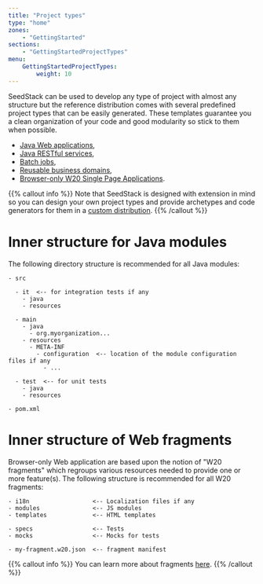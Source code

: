 ```yaml
---
title: "Project types"
type: "home"
zones:
    - "GettingStarted"
sections:
    - "GettingStartedProjectTypes"
menu:
    GettingStartedProjectTypes:
        weight: 10
---
```


SeedStack can be used to develop any type of project with almost any structure but the reference distribution
comes with several predefined project types that can be easily generated. These templates guarantee you a clean 
organization of your code and good modularity so stick to them when possible.

* [Java Web applications](webapp),   
* [Java RESTful services](rest),   
* [Batch jobs](batch),
* [Reusable business domains](domain),
* [Browser-only W20 Single Page Applications](w20).

{{% callout info %}}
Note that SeedStack is designed with extension in mind so you can design your own project types and provide archetypes
and code generators for them in a [custom distribution](../distribution/create-your-own).
{{% /callout %}}

# Inner structure for Java modules

The following directory structure is recommended for all Java modules:

```plain
- src

  - it  <-- for integration tests if any
    - java
    - resources
    
  - main
    - java
      - org.myorganization... 
    - resources
      - META-INF
        - configuration  <-- location of the module configuration files if any
          - ...
          
  - test  <-- for unit tests
    - java
    - resources
    
- pom.xml
```

# Inner structure of Web fragments

Browser-only Web application are based upon the notion of "W20 fragments" which regroups various resources needed to provide
one or more feature(s). The following structure is recommended for all W20 fragments:

```plain
- i18n                  <-- Localization files if any
- modules               <-- JS modules
- templates             <-- HTML templates
                        
- specs                 <-- Tests
- mocks                 <-- Mocks for tests

- my-fragment.w20.json  <-- fragment manifest 
```

{{% callout info %}}
You can learn more about fragments [here](/docs/w20/concepts/fragment). 
{{% /callout %}}